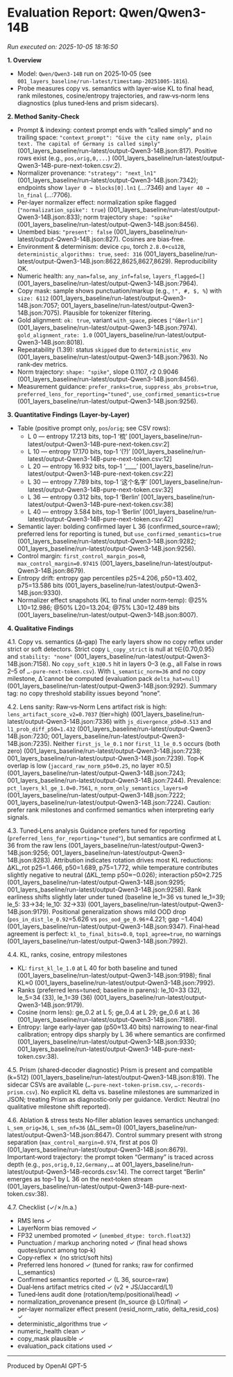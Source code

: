 # Evaluation Report: Qwen/Qwen3-14B

*Run executed on: 2025-10-05 18:16:50*

**1. Overview**
- Model: `Qwen/Qwen3-14B` run on 2025‑10‑05 (see `001_layers_baseline/run-latest/timestamp-20251005-1816`).
- Probe measures copy vs. semantics with layer‑wise KL to final head, rank milestones, cosine/entropy trajectories, and raw‑vs‑norm lens diagnostics (plus tuned‑lens and prism sidecars).

**2. Method Sanity‑Check**
- Prompt & indexing: context prompt ends with “called simply” and no trailing space: `"context_prompt": "Give the city name only, plain text. The capital of Germany is called simply"` (001_layers_baseline/run-latest/output-Qwen3-14B.json:817). Positive rows exist (e.g., `pos,orig,0,...`) (001_layers_baseline/run-latest/output-Qwen3-14B-pure-next-token.csv:2).
- Normalizer provenance: `"strategy": "next_ln1"` (001_layers_baseline/run-latest/output-Qwen3-14B.json:7342); endpoints show `layer 0 → blocks[0].ln1` (…:7346) and `layer 40 → ln_final` (…:7706).
- Per‑layer normalizer effect: normalization spike flagged (`"normalization_spike": true`) (001_layers_baseline/run-latest/output-Qwen3-14B.json:833); norm trajectory `shape: "spike"` (001_layers_baseline/run-latest/output-Qwen3-14B.json:8456).
- Unembed bias: `"present": false` (001_layers_baseline/run-latest/output-Qwen3-14B.json:827). Cosines are bias‑free.
- Environment & determinism: device `cpu`, torch `2.8.0+cu128`, `deterministic_algorithms: true`, `seed: 316` (001_layers_baseline/run-latest/output-Qwen3-14B.json:8622,8625,8627,8629). Reproducibility OK.
- Numeric health: `any_nan=false`, `any_inf=false`, `layers_flagged=[]` (001_layers_baseline/run-latest/output-Qwen3-14B.json:7964).
- Copy mask: sample shows punctuation/markup (e.g., `!", #, $, %`) with `size: 6112` (001_layers_baseline/run-latest/output-Qwen3-14B.json:7057; 001_layers_baseline/run-latest/output-Qwen3-14B.json:7075). Plausible for tokenizer filtering.
- Gold alignment: `ok: true`, variant `with_space`, pieces `["ĠBerlin"]` (001_layers_baseline/run-latest/output-Qwen3-14B.json:7974). `gold_alignment_rate: 1.0` (001_layers_baseline/run-latest/output-Qwen3-14B.json:8018).
- Repeatability (1.39): status `skipped` due to `deterministic_env` (001_layers_baseline/run-latest/output-Qwen3-14B.json:7963). No rank‑dev metrics.
- Norm trajectory: `shape: "spike"`, slope 0.1107, r2 0.9046 (001_layers_baseline/run-latest/output-Qwen3-14B.json:8456).
- Measurement guidance: `prefer_ranks=true`, `suppress_abs_probs=true`, `preferred_lens_for_reporting="tuned"`, `use_confirmed_semantics=true` (001_layers_baseline/run-latest/output-Qwen3-14B.json:9256).

**3. Quantitative Findings (Layer‑by‑Layer)**
- Table (positive prompt only, `pos`/`orig`; see CSV rows):
  - L 0 — entropy 17.213 bits, top‑1 ‘梳’ [001_layers_baseline/run-latest/output-Qwen3-14B-pure-next-token.csv:2]
  - L 10 — entropy 17.170 bits, top‑1 ‘(?)’ [001_layers_baseline/run-latest/output-Qwen3-14B-pure-next-token.csv:12]
  - L 20 — entropy 16.932 bits, top‑1 ‘____’ [001_layers_baseline/run-latest/output-Qwen3-14B-pure-next-token.csv:22]
  - L 30 — entropy 7.789 bits, top‑1 ‘这个名字’ [001_layers_baseline/run-latest/output-Qwen3-14B-pure-next-token.csv:32]
  - L 36 — entropy 0.312 bits, top‑1 ‘Berlin’ [001_layers_baseline/run-latest/output-Qwen3-14B-pure-next-token.csv:38]
  - L 40 — entropy 3.584 bits, top‑1 ‘Berlin’ [001_layers_baseline/run-latest/output-Qwen3-14B-pure-next-token.csv:42]
- Semantic layer: bolding confirmed layer L 36 (confirmed_source=raw); preferred lens for reporting is tuned, but `use_confirmed_semantics=true` (001_layers_baseline/run-latest/output-Qwen3-14B.json:9282; 001_layers_baseline/run-latest/output-Qwen3-14B.json:9256).
- Control margin: `first_control_margin_pos=0`, `max_control_margin=0.97415` (001_layers_baseline/run-latest/output-Qwen3-14B.json:8679).
- Entropy drift: entropy gap percentiles p25=4.206, p50=13.402, p75=13.586 bits (001_layers_baseline/run-latest/output-Qwen3-14B.json:9330).
- Normalizer effect snapshots (KL to final under norm‑temp): @25% L10=12.986; @50% L20=13.204; @75% L30=12.489 bits (001_layers_baseline/run-latest/output-Qwen3-14B.json:8007).

**4. Qualitative Findings**

4.1. Copy vs. semantics (Δ‑gap)
The early layers show no copy reflex under strict or soft detectors. Strict copy `L_copy_strict` is null at τ∈{0.70,0.95} and `stability: "none"` (001_layers_baseline/run-latest/output-Qwen3-14B.json:7158). No `copy_soft_k1@0.5` hit in layers 0–3 (e.g., all False in rows 2–5 of `…-pure-next-token.csv`). With `L_semantic_norm=36` and no copy milestone, Δ̂ cannot be computed (evaluation pack `delta_hat=null`) (001_layers_baseline/run-latest/output-Qwen3-14B.json:9292). Summary tag: no copy threshold stability issues beyond “none”.

4.2. Lens sanity: Raw‑vs‑Norm
Lens artifact risk is high: `lens_artifact_score_v2=0.7037` (tier=high) (001_layers_baseline/run-latest/output-Qwen3-14B.json:7336) with `js_divergence_p50=0.513` and `l1_prob_diff_p50=1.432` (001_layers_baseline/run-latest/output-Qwen3-14B.json:7230; 001_layers_baseline/run-latest/output-Qwen3-14B.json:7235). Neither `first_js_le_0.1` nor `first_l1_le_0.5` occurs (both zero) (001_layers_baseline/run-latest/output-Qwen3-14B.json:7238; 001_layers_baseline/run-latest/output-Qwen3-14B.json:7239). Top‑K overlap is low (`jaccard_raw_norm_p50=0.25`, no layer ≥0.5) (001_layers_baseline/run-latest/output-Qwen3-14B.json:7243; 001_layers_baseline/run-latest/output-Qwen3-14B.json:7244). Prevalence: `pct_layers_kl_ge_1.0=0.7561`, `n_norm_only_semantics_layers=0` (001_layers_baseline/run-latest/output-Qwen3-14B.json:7222; 001_layers_baseline/run-latest/output-Qwen3-14B.json:7224). Caution: prefer rank milestones and confirmed semantics when interpreting early signals.

4.3. Tuned‑Lens analysis
Guidance prefers tuned for reporting (`preferred_lens_for_reporting="tuned"`), but semantics are confirmed at L 36 from the raw lens (001_layers_baseline/run-latest/output-Qwen3-14B.json:9256; 001_layers_baseline/run-latest/output-Qwen3-14B.json:8283). Attribution indicates rotation drives most KL reductions: ΔKL_rot p25=1.466, p50=1.689, p75=1.772, while temperature contributes slightly negative to neutral (ΔKL_temp p50≈−0.026); interaction p50≈2.725 (001_layers_baseline/run-latest/output-Qwen3-14B.json:9295; 001_layers_baseline/run-latest/output-Qwen3-14B.json:9258). Rank earliness shifts slightly later under tuned (baseline le_1=36 vs tuned le_1=39; le_5: 33→34; le_10: 32→33) (001_layers_baseline/run-latest/output-Qwen3-14B.json:9179). Positional generalization shows mild OOD drop (`pos_in_dist_le_0.92`=5.626 vs `pos_ood_ge_0.96`=4.221; gap −1.404) (001_layers_baseline/run-latest/output-Qwen3-14B.json:9347). Final‑head agreement is perfect: `kl_to_final_bits=0.0`, `top1_agree=true`, no warnings (001_layers_baseline/run-latest/output-Qwen3-14B.json:7992).

4.4. KL, ranks, cosine, entropy milestones
- KL: `first_kl_le_1.0` at L 40 for both baseline and tuned (001_layers_baseline/run-latest/output-Qwen3-14B.json:9198); final KL≈0 (001_layers_baseline/run-latest/output-Qwen3-14B.json:7992).
- Ranks (preferred lens=tuned; baseline in parens): le_10=33 (32), le_5=34 (33), le_1=39 (36) (001_layers_baseline/run-latest/output-Qwen3-14B.json:9179).
- Cosine (norm lens): ge_0.2 at L 5; ge_0.4 at L 29; ge_0.6 at L 36 (001_layers_baseline/run-latest/output-Qwen3-14B.json:7189).
- Entropy: large early‑layer gap (p50≈13.40 bits) narrowing to near‑final calibration; entropy dips sharply by L 36 where semantics are confirmed (001_layers_baseline/run-latest/output-Qwen3-14B.json:9330; 001_layers_baseline/run-latest/output-Qwen3-14B-pure-next-token.csv:38).

4.5. Prism (shared‑decoder diagnostic)
Prism is present and compatible (k=512) (001_layers_baseline/run-latest/output-Qwen3-14B.json:819). The sidecar CSVs are available (`…-pure-next-token-prism.csv`, `…-records-prism.csv`). No explicit KL delta vs. baseline milestones are summarized in JSON; treating Prism as diagnostic‑only per guidance. Verdict: Neutral (no qualitative milestone shift reported).

4.6. Ablation & stress tests
No‑filler ablation leaves semantics unchanged: `L_sem_orig=36`, `L_sem_nf=36` (ΔL_sem=0) (001_layers_baseline/run-latest/output-Qwen3-14B.json:8647). Control summary present with strong separation (`max_control_margin≈0.974`, first at pos 0) (001_layers_baseline/run-latest/output-Qwen3-14B.json:8679). Important‑word trajectory: the prompt token “Germany” is traced across depth (e.g., `pos,orig,0,12,Germany,…` at 001_layers_baseline/run-latest/output-Qwen3-14B-records.csv:14). The correct target “Berlin” emerges as top‑1 by L 36 on the next‑token stream (001_layers_baseline/run-latest/output-Qwen3-14B-pure-next-token.csv:38).

4.7. Checklist (✓/✗/n.a.)
- RMS lens ✓
- LayerNorm bias removed ✓
- FP32 unembed promoted ✓ (`unembed_dtype: torch.float32`)
- Punctuation / markup anchoring noted ✓ (final head shows quotes/punct among top‑k)
- Copy‑reflex ✗ (no strict/soft hits)
- Preferred lens honored ✓ (tuned for ranks; raw for confirmed L_semantics)
- Confirmed semantics reported ✓ (L 36, source=raw)
- Dual‑lens artifact metrics cited ✓ (v2 + JS/Jaccard/L1)
- Tuned‑lens audit done (rotation/temp/positional/head) ✓
- normalization_provenance present (ln_source @ L0/final) ✓
- per‑layer normalizer effect present (resid_norm_ratio, delta_resid_cos) ✓
- deterministic_algorithms true ✓
- numeric_health clean ✓
- copy_mask plausible ✓
- evaluation_pack citations used ✓

---
Produced by OpenAI GPT-5 
